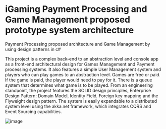 # iGaming Payment Processing and Game Management proposed prototype system architecture
Payment Processing proposed architecture and Game Management by using design patterns in c#

This project is a complex back-end to an abstraction level and console app as a front-end architectural design for Games Management and Payment processing systems. It also features a simple User Management system and players who can play games to an abstraction level. Games are free or paid. If the game is paid, the player would need to pay for it. There is a queue system that determines what game is to be played. From an engineering standpoint, the project features the SOLID design principles, Enterprise Design Pattern: Domain Model, Identity Field, Foreign key mapping and the Flyweight design pattern. The system is easily expandable to a distributed system level using the akka.net framework, which integrates CQRS and Event Sourcing capabilities.

![image](https://user-images.githubusercontent.com/22734456/189912014-d1190397-2c49-464c-b553-180cc18976b1.png)
